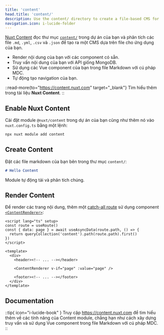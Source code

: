 ```yaml
---
title: 'content'
head.title: 'content/'
description: Use the content/ directory to create a file-based CMS for your application.
navigation.icon: i-lucide-folder
---
```


[Nuxt Content](https://content.nuxt.com) đọc thư mục [`content/`](/docs/guide/directory-structure/content) trong dự án của bạn và phân tích các file `.md`, `.yml`, `.csv` và `.json` để tạo ra một CMS dựa trên file cho ứng dụng của bạn.

- Render nội dung của bạn với các component có sẵn.
- Truy vấn nội dung của bạn với API giống MongoDB.
- Sử dụng các Vue component của bạn trong file Markdown với cú pháp MDC.
- Tự động tạo navigation của bạn.

::read-more{to="https://content.nuxt.com" target="_blank"}
Tìm hiểu thêm trong tài liệu **Nuxt Content**.
::

## Enable Nuxt Content

Cài đặt module `@nuxt/content` trong dự án của bạn cũng như thêm nó vào `nuxt.config.ts` bằng một lệnh:

```bash [Terminal]
npx nuxt module add content
```

## Create Content

Đặt các file markdown của bạn bên trong thư mục `content/`:

```md [content/index.md]
# Hello Content
```

Module tự động tải và phân tích chúng.

## Render Content

Để render các trang nội dung, thêm một [catch-all route](/docs/guide/directory-structure/pages/#catch-all-route) sử dụng component [`<ContentRenderer>`](https://content.nuxt.com/docs/components/content-renderer):

```vue [pages/[...slug\\].vue]
<script lang="ts" setup>
const route = useRoute()
const { data: page } = await useAsyncData(route.path, () => {
  return queryCollection('content').path(route.path).first()
})
</script>

<template>
  <div>
    <header><!-- ... --></header>

    <ContentRenderer v-if="page" :value="page" />

    <footer><!-- ... --></footer>
  </div>
</template>
```

## Documentation

::tip{ icon="i-lucide-book" }
Truy cập <https://content.nuxt.com> để tìm hiểu thêm về các tính năng của Content module, chẳng hạn như cách xây dựng truy vấn và sử dụng Vue component trong file Markdown với cú pháp MDC.
::
